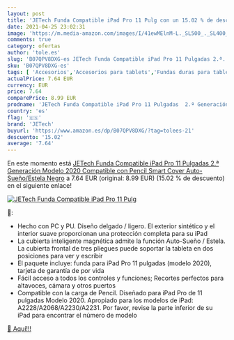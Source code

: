 ```yaml
---
layout: post
title: 'JETech Funda Compatible iPad Pro 11 Pulg con un 15.02 % de descuento'
date: 2021-04-25 23:02:31
image: 'https://m.media-amazon.com/images/I/41ewMElnM-L._SL500_._SL400_.jpg'
comments: true
category: ofertas
author: 'tole.es'
slug: 'B07QPV8DXG-es JETech Funda Compatible iPad Pro 11 Pulgadas 2.ª...'
sku: 'B07QPV8DXG-es'
tags: [ 'Accesorios','Accesorios para tablets','Fundas duras para tablets','Fundas para tablets','Informática','ipad','jetech', ]
actualPrice: 7.64 EUR
currency: EUR
price: 7.64
comparePrice: 8.99 EUR
prodname: 'JETech Funda Compatible iPad Pro 11 Pulgadas  2.ª Generación  Modelo 2020   Compatible con Pencil  Smart Cover Auto-Sueño/Estela  Negro'
country: 'es'
flag: '🇪🇸'
brand: 'JETech'
buyurl: 'https://www.amazon.es/dp/B07QPV8DXG/?tag=tolees-21'
descuento: '15.02'
average: '7.64'
---
```


En este momento está [JETech Funda Compatible iPad Pro 11 Pulgadas  2.ª Generación  Modelo 2020   Compatible con Pencil  Smart Cover Auto-Sueño/Estela  Negro](https://www.amazon.es/dp/B07QPV8DXG/?tag=tolees-21) a 7.64 EUR (original: 8.99 EUR) (15.02 %  de descuento) en el siguiente enlace!

[![JETech Funda Compatible iPad Pro 11 Pulg](https://m.media-amazon.com/images/I/41ewMElnM-L._SL500_._SL400_.jpg)](https://www.amazon.es/dp/B07QPV8DXG/?tag=tolees-21)

🔎:

- Hecho con PC y PU. Diseño delgado / ligero. El exterior sintético y el interior suave proporcionan una protección completa para su iPad
- La cubierta inteligente magnética admite la función Auto-Sueño / Estela. La cubierta frontal de tres pliegues puede soportar la tableta en dos posiciones para ver y escribir
- El paquete incluye: funda para iPad Pro 11 pulgadas (modelo 2020), tarjeta de garantía de por vida
- Fácil acceso a todos los controles y funciones; Recortes perfectos para altavoces, cámara y otros puertos
- Compatible con la carga de Pencil. Diseñado para iPad Pro de 11 pulgadas Modelo 2020. Apropiado para los modelos de iPad: A2228/A2068/A2230/A2231. Por favor, revise la parte inferior de su iPad para encontrar el número de modelo

[🛒 Aquí!!!](https://www.amazon.es/dp/B07QPV8DXG/?tag=tolees-21)
